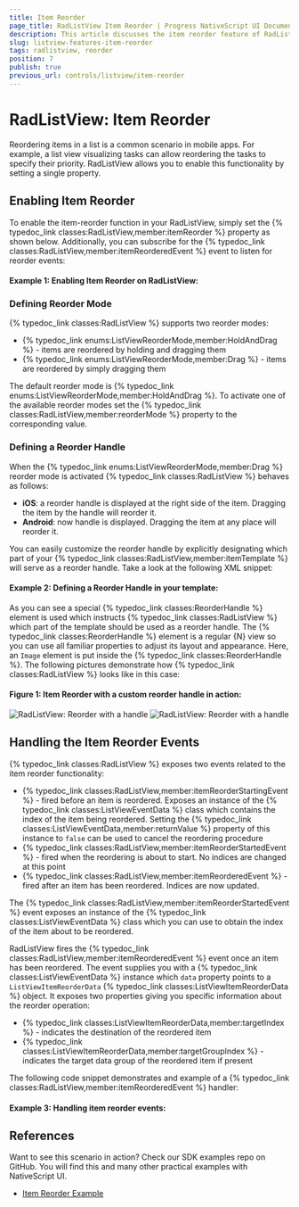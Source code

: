 ```yaml
---
title: Item Reorder
page_title: RadListView Item Reorder | Progress NativeScript UI Documentation
description: This article discusses the item reorder feature of RadListView.
slug: listview-features-item-reorder
tags: radlistview, reorder
position: 7
publish: true
previous_url: controls/listview/item-reorder
---
```

# RadListView: Item Reorder
Reordering items in a list is a common scenario in mobile apps. For example, a list view visualizing tasks can allow reordering the tasks to specify their priority. RadListView allows you to enable this functionality by setting a single property.

## Enabling Item Reorder
To enable the item-reorder function in your RadListView, simply set the {% typedoc_link classes:RadListView,member:itemReorder %} property as shown below. Additionally, you can subscribe for the {% typedoc_link classes:RadListView,member:itemReorderedEvent %} event to listen for reorder events:

#### __Example 1: Enabling Item Reorder on RadListView:__
<snippet id='listview-item-reorder-xml'/>

### Defining Reorder Mode
{% typedoc_link classes:RadListView %} supports two reorder modes:

- {% typedoc_link enums:ListViewReorderMode,member:HoldAndDrag %} - items are reordered by holding and dragging them
- {% typedoc_link enums:ListViewReorderMode,member:Drag %} - items are reordered by simply dragging them

The default reorder mode is {% typedoc_link enums:ListViewReorderMode,member:HoldAndDrag %}. To activate one of the available reorder modes set the {% typedoc_link classes:RadListView,member:reorderMode %} property to the corresponding value.

### Defining a Reorder Handle
When the {% typedoc_link enums:ListViewReorderMode,member:Drag %} reorder mode is activated {% typedoc_link classes:RadListView %} behaves as follows:

- **iOS**: a reorder handle is displayed at the right side of the item. Dragging the item by the handle will reorder it.
- **Android**: now handle is displayed. Dragging the item at any place will reorder it.

You can easily customize the reorder handle by explicitly designating which part of your {% typedoc_link classes:RadListView,member:itemTemplate %} will serve as a reorder handle. Take a look at the following XML snippet:

#### __Example 2: Defining a Reorder Handle in your template:__
<snippet id='listview-item-reorder-handle-xml'/>

As you can see a special {% typedoc_link classes:ReorderHandle %} element is used which instructs {% typedoc_link classes:RadListView %} which part of the template should be used as a reorder handle. The {% typedoc_link classes:ReorderHandle %} element is a regular {N} view so you can use all familiar properties to adjust its layout and appearance. Here, an `Image` element is put inside the {% typedoc_link classes:ReorderHandle %}.
The following pictures demonstrate how {% typedoc_link classes:RadListView %} looks like in this case:

#### __Figure 1: Item Reorder with a custom reorder handle in action:__
![RadListView: Reorder with a handle](/controls/NativeScript/ListView/Images/list-view-item-reorder_2.png "Android")  ![RadListView: Reorder with a handle](/controls/NativeScript/ListView/Images/list-view-item-reorder_3.png "iOS")

## Handling the Item Reorder Events
{% typedoc_link classes:RadListView %} exposes two events related to the item reorder functionality:

- {% typedoc_link classes:RadListView,member:itemReorderStartingEvent %} - fired before an item is reordered. Exposes an instance of the {% typedoc_link classes:ListViewEventData %} class which contains the index of the item being reordered. Setting the {% typedoc_link classes:ListViewEventData,member:returnValue %} property of this instance to `false` can be used to cancel the reordering procedure
- {% typedoc_link classes:RadListView,member:itemReorderStartedEvent %} - fired when the reordering is about to start. No indices are changed at this point
- {% typedoc_link classes:RadListView,member:itemReorderedEvent %} - fired after an item has been reordered. Indices are now updated.

The {% typedoc_link classes:RadListView,member:itemReorderStartedEvent %} event exposes an instance of the {% typedoc_link classes:ListViewEventData %} class which you can use to obtain the index of the item about to be reordered.

RadListView fires the {% typedoc_link classes:RadListView,member:itemReorderedEvent %} event once an item has been reordered. The event supplies you with a {% typedoc_link classes:ListViewEventData %} instance which `data` property points to a `ListViewItemReorderData` {% typedoc_link classes:ListViewItemReorderData %} object. It exposes two properties giving you specific information about the reorder operation:

- {% typedoc_link classes:ListViewItemReorderData,member:targetIndex %} - indicates the destination of the reordered item
- {% typedoc_link classes:ListViewItemReorderData,member:targetGroupIndex %} - indicates the target data group of the reordered item if present

The following code snippet demonstrates and example of a {% typedoc_link classes:RadListView,member:itemReorderedEvent %} handler:

#### __Example 3: Handling item reorder events:__
<snippet id='listview-item-reorder-handler'/>

## References
Want to see this scenario in action?
Check our SDK examples repo on GitHub. You will find this and many other practical examples with NativeScript UI.

* [Item Reorder Example](https://github.com/telerik/nativescript-ui-samples/tree/master/listview/app/examples/item-reorder)

